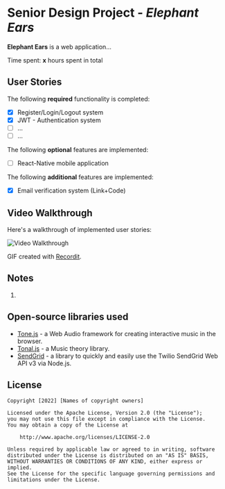 # Senior Design Project - *Elephant Ears*

**Elephant Ears** is a web application...

Time spent: **x** hours spent in total

## User Stories

The following **required** functionality is completed:

- [x] Register/Login/Logout system 
- [x] JWT - Authentication system
- [ ] ...
- [ ] ...

The following **optional** features are implemented:

- [ ] React-Native mobile application

The following **additional** features are implemented:

- [x] Email verification system (Link+Code)

## Video Walkthrough

Here's a walkthrough of implemented user stories:

<img src='...' title='Video Walkthrough' width='' alt='Video Walkthrough' />

GIF created with [Recordit](https://recordit.co/).

## Notes

1. 

## Open-source libraries used

- [Tone.js](https://tonejs.github.io/) - a Web Audio framework for creating interactive music in the browser.
- [Tonal.js](https://github.com/tonaljs/tonal) - a Music theory library.
- [SendGrid](https://github.com/sendgrid/sendgrid-nodejs) - a library to quickly and easily use the Twilio SendGrid Web API v3 via Node.js.

## License

    Copyright [2022] [Names of copyright owners]

    Licensed under the Apache License, Version 2.0 (the "License");
    you may not use this file except in compliance with the License.
    You may obtain a copy of the License at

        http://www.apache.org/licenses/LICENSE-2.0

    Unless required by applicable law or agreed to in writing, software
    distributed under the License is distributed on an "AS IS" BASIS,
    WITHOUT WARRANTIES OR CONDITIONS OF ANY KIND, either express or implied.
    See the License for the specific language governing permissions and
    limitations under the License.
